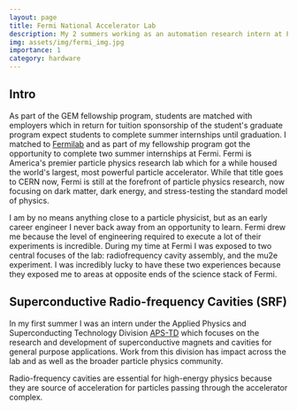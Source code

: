 ```yaml
---
layout: page
title: Fermi National Accelerator Lab
description: My 2 summers working as an automation research intern at FNAL.
img: assets/img/fermi_img.jpg
importance: 1
category: hardware
---
```


## Intro
As part of the GEM fellowship program, students are matched with employers which in return for tuition sponsorship of the student's graduate program expect students to complete summer internships until graduation. I matched to [Fermilab](https://www.fnal.gov/) and as part of my fellowship program got the opportunity to complete two summer internships at Fermi. Fermi is America's premier particle physics research lab which for a while housed the world's largest, most powerful particle accelerator. While that title goes to CERN now, Fermi is still at the forefront of particle physics research, now focusing on dark matter, dark energy, and stress-testing the standard model of physics.

I am by no means anything close to a particle physicist, but as an early career engineer I never back away from an opportunity to learn. Fermi drew me because the level of engineering required to execute a lot of their experiments is incredible. During my time at Fermi I was exposed to two central focuses of the lab: radiofrequency cavity assembly, and the mu2e experiment. I was incredibly lucky to have these two experiences because they exposed me to areas at opposite ends of the science stack of Fermi. 

## Superconductive Radio-frequency Cavities (SRF)
In my first summer I was an intern under the Applied Physics and Superconducting Technology Division [APS-TD](https://td.fnal.gov/) which focuses on the research and development of superconductive magnets and cavities for general purpose applications. Work from this division has impact across the lab and as well as the broader particle physics community. 

Radio-frequency cavities are essential for high-energy physics because they are source of acceleration for particles passing through the accelerator complex. 
